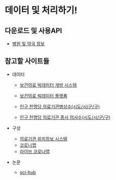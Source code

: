# 데이터 및 처리하기!

## 다운로드 및 사용API

- [병원 및 약국 정보](HospitalPublicData)

## 참고할 사이트들

- 데이터

  - [보건의료 빅데이터 개방 시스템](https://opendata.hira.or.kr/home.do#none)

  - [보건의료 빅데이터 플랫폼](https://hcdl.mohw.go.kr/BD/Portal/Enterprise/DefaultPage.bzr?)
  - [인구 천명당 의료기관병상수(시도/시/군/구)](https://kosis.kr/statHtml/statHtml.do?orgId=101&tblId=DT_1YL20971)
  - [인구 천명당 의료기관 종사 의사수(시도/시/군/구)](https://kosis.kr/statHtml/statHtml.do?orgId=101&tblId=DT_1YL20981&conn_path=I2)

- 구성

  - [의료기관 위치정보 시스템](http://www.hospitalmaps.or.kr/hm/_main/main.jsp)
  - [코로나맵](https://coronamap.site/)
  - [라이브 코로나맵](https://livecorona.co.kr/)
- 논문
  - [sci-hub](https://www.dbpia.co.kr/Journal/articleDetail?nodeId=NODE09046598)